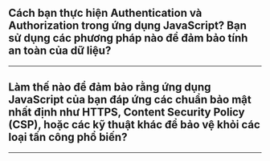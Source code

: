 ## Cách bạn thực hiện Authentication và Authorization trong ứng dụng JavaScript? Bạn sử dụng các phương pháp nào để đảm bảo tính an toàn của dữ liệu?

---

## Làm thế nào để đảm bảo rằng ứng dụng JavaScript của bạn đáp ứng các chuẩn bảo mật nhất định như HTTPS, Content Security Policy (CSP), hoặc các kỹ thuật khác để bảo vệ khỏi các loại tấn công phổ biến?

---
